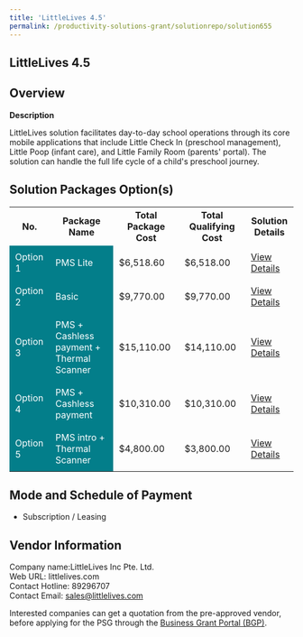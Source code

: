 ```yaml
---
title: 'LittleLives 4.5'
permalink: /productivity-solutions-grant/solutionrepo/solution655
---
```


## LittleLives 4.5

## Overview

**Description**

LittleLives solution facilitates day-to-day school operations through its core mobile applications that include Little Check In (preschool management), Little Poop (infant care), and Little Family Room (parents' portal).  The solution can handle the full life cycle of a child's preschool journey.

## Solution Packages Option(s)

<table>
<tr>
<th><b>No.</b></th>
<th><b>Package Name</b></th>
<th><b>Total Package Cost</b></th>
<th><b>Total Qualifying Cost</b></th>
<th><b>Solution Details</b></th>
</tr>
<tr>
<td style='padding: 10px; background-color: #037E8A; color: #FFFFFF;'>Option 1</td>
<td style='padding: 10px; background-color: #037E8A; color: #FFFFFF;'>PMS Lite</td>
<td style='padding: 10px;'>$6,518.60</td>
<td style='padding: 10px;'>$6,518.00</td>
<td style='padding: 10px;'><a href='/images/psg/LittleLives_Desensitised_Annex_3_Part_1.pdf' target='_blank'>View Details</a></td>
</tr>
<tr>
<td style='padding: 10px; background-color: #037E8A; color: #FFFFFF;'>Option 2</td>
<td style='padding: 10px; background-color: #037E8A; color: #FFFFFF;'>Basic</td>
<td style='padding: 10px;'>$9,770.00</td>
<td style='padding: 10px;'>$9,770.00</td>
<td style='padding: 10px;'><a href='/images/psg/LittleLives_Desensitised_Annex_3_Part_2.pdf' target='_blank'>View Details</a></td>
</tr>
<tr>
<td style='padding: 10px; background-color: #037E8A; color: #FFFFFF;'>Option 3</td>
<td style='padding: 10px; background-color: #037E8A; color: #FFFFFF;'>PMS + Cashless payment + Thermal Scanner</td>
<td style='padding: 10px;'>$15,110.00</td>
<td style='padding: 10px;'>$14,110.00</td>
<td style='padding: 10px;'><a href='/images/psg/LittleLives_Desensitised_Annex_3_Part_3.pdf' target='_blank'>View Details</a></td>
</tr>
<tr>
<td style='padding: 10px; background-color: #037E8A; color: #FFFFFF;'>Option 4</td>
<td style='padding: 10px; background-color: #037E8A; color: #FFFFFF;'>PMS + Cashless payment</td>
<td style='padding: 10px;'>$10,310.00</td>
<td style='padding: 10px;'>$10,310.00</td>
<td style='padding: 10px;'><a href='/images/psg/LittleLives_Desensitised_Annex_3_Part_4.pdf' target='_blank'>View Details</a></td>
</tr>
<tr>
<td style='padding: 10px; background-color: #037E8A; color: #FFFFFF;'>Option 5</td>
<td style='padding: 10px; background-color: #037E8A; color: #FFFFFF;'>PMS intro + Thermal Scanner</td>
<td style='padding: 10px;'>$4,800.00</td>
<td style='padding: 10px;'>$3,800.00</td>
<td style='padding: 10px;'><a href='/images/psg/LittleLives_Desensitised_Annex_3_Part_5.pdf' target='_blank'>View Details</a></td>
</tr>
</table>

## Mode and Schedule of Payment

 - Subscription / Leasing

## Vendor Information

 Company name:LittleLives Inc Pte. Ltd.<br>Web URL: littlelives.com <br>Contact Hotline: 89296707 <br>Contact Email: sales@littlelives.com 

Interested companies can get a quotation from the pre-approved vendor, before applying for the PSG through the <a href='https://www.businessgrants.gov.sg/' target='_blank' rel='noopener'>Business Grant Portal (BGP)</a>.

<script src="/jquery/resize-tables.js"></script>
